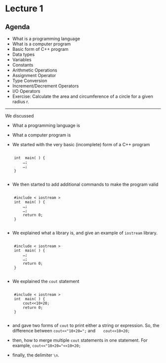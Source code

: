 # Lecture 1

## Agenda

- What is a programming language
- What is a computer program
- Basic form of C++ program
- Data types
- Variables
- Constants
- Arithmetic Operations
- Assignment Operator
- Type Conversion
- Increment/Decrement Operators
- I/O Operators
- Exercise: Calculate the area and circumference of a circle for a given radius r.

---

We discussed
- What a programming language is

- What a computer program is

- We started with the very basic (incomplete) form of a C++ program
<section>
  <pre><code data-trim data-noescape>
    int  main( ) {
        …;
        …;
    }
  </code></pre>
</section>

- We then started to add additional commands to make the program valid
<section>
  <pre><code data-trim data-noescape>
    #include < iostream >
    int  main( ) {
        …;
        …;
        return 0;
    }
  </code></pre>
</section>

- We explained what a library is, and give an example of `iostream` library.
<section>
  <pre><code data-trim data-noescape>
    #include < iostream >
    int  main( ) {
        …;
        …;
        return 0;
    }
  </code></pre>
</section>

- We explained the `cout` statement
<section>
  <pre><code data-trim data-noescape>
    #include < iostream >
    int  main( ) {
        cout<<10+20;
        return 0;
    }
  </code></pre>
</section>

- and gave two forms of `cout` to print either a string or expression. So, the difference between `cout<<"10+20=";`  and `   cout<<10+20;`

- then, how to merge multiple `cout` statements in one statement. For example, `cout<<"10+20="<<10+20;`

- finally, the delimiter `\n`.
